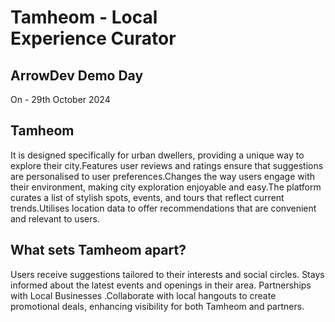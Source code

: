 # Tamheom - Local Experience Curator

## ArrowDev Demo Day<br/>
On - 29th October 2024<br/>

## Tamheom
It is designed specifically for urban dwellers, providing a unique way to explore their city.Features user reviews and ratings ensure that suggestions are personalised to user preferences.Changes the way users engage with their environment, making city exploration enjoyable and easy.The platform curates a list of stylish spots, events, and tours that reflect current trends.Utilises location data to offer recommendations that are convenient and relevant to users.<br/>

## What sets Tamheom apart? 
Users receive suggestions tailored to their interests and social circles. Stays informed about the latest events and openings in their area. Partnerships with Local Businesses .Collaborate with local hangouts to create promotional deals, enhancing visibility for both Tamheom and partners.
